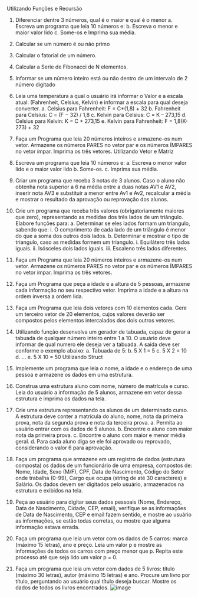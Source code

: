 Utilizando Funções e Recursão

1. Diferenciar dentre 3 números, qual é o maior e qual é o menor
a. Escreva um programa que leia 10 números e:
b. Escreva o menor e maior valor lido
c. Some-os e Imprima sua média.
2. Calcular se um número é ou não primo
3. Calcular o fatorial de um número.
4. Calcular a Serie de Fibonacci de N elementos.
5. Informar se um número inteiro está ou não dentro de um intervalo de 2 número digitado
6. Leia uma temperatura a qual o usuário irá informar o Valor e a escala atual: (Fahrenheit,
Celsius, Kelvin) e informar a escala para qual deseja converter.
a. Celsius para Fahrenheit: F = C*(1,8) + 32
b. Fahrenheit para Celsius: C = (F − 32) / 1,8
c. Kelvin para Celsius: C = K – 273,15
d. Celsius para Kelvin: K = C + 273,15
e. Kelvin para Fahrenheit: F = 1,8(K-273) + 32
7. Faça um Programa que leia 20 números inteiros e armazene-os num vetor. Armazene os números
PARES no vetor par e os números ÍMPARES no vetor ímpar. Imprima os três vetores.
Utilizando Vetor e Matriz

8. Escreva um programa que leia 10 números e:
a. Escreva o menor valor lido e o maior valor lido
b. Some-os.
c. Imprima sua média.
9. Criar um programa que receba 3 notas de 3 alunos. Caso o aluno não obtenha nota superior
a 6 na média entre a duas notas AV1 e AV2, inserir nota AV3 e substituir a menor entre Av1
e Av2, recalcular a média e mostrar o resultado da aprovação ou reprovação dos alunos.
10. Crie um programa que receba três valores (obrigatoriamente maiores que zero),
representando as medidas dos três lados de um triângulo. Elabore funções para:
a. Determinar se eles lados formam um triangulo, sabendo que:
i. O comprimento de cada lado de um triângulo é menor do que a soma
dos outros dois lados.
b. Determinar e mostrar o tipo de triangulo, caso as medidas formem um
triangulo.
i. Equilátero três lados iguais.
ii. Isósceles dois lados iguais.
iii. Escaleno três lados diferentes.
11. Faça um Programa que leia 20 números inteiros e armazene-os num vetor. Armazene os
números PARES no vetor par e os números ÍMPARES no vetor ímpar. Imprima os três
vetores.
12. Faça um Programa que peça a idade e a altura de 5 pessoas, armazene cada informação no
seu respectivo vetor. Imprima a idade e a altura na ordem inversa a ordem lida.
13. Faça um Programa que leia dois vetores com 10 elementos cada. Gere um terceiro vetor
de 20 elementos, cujos valores deverão ser compostos pelos elementos intercalados dos
dois outros vetores.
14. Utilizando função desenvolva um gerador de tabuada, capaz de gerar a tabuada de
qualquer número inteiro entre 1 a 10. O usuário deve informar de qual numero ele deseja
ver a tabuada. A saída deve ser conforme o exemplo abaixo:
a. Tabuada de 5:
b. 5 X 1 = 5
c. 5 X 2 = 10
d. ...
e. 5 X 10 = 50
Utilizando Struct

15. Implemente um programa que leia o nome, a idade e o endereço de uma pessoa e
armazene os dados em uma estrutura.
16. Construa uma estrutura aluno com nome, número de matrícula e curso. Leia do usuário a
informação de 5 alunos, armazene em vetor dessa estrutura e imprima os dados na tela.
17. Crie uma estrutura representando os alunos de um determinado curso. A estrutura deve
conter a matrícula do aluno, nome, nota da primeira prova, nota da segunda prova e nota
da terceira prova.
a. Permita ao usuário entrar com os dados de 5 alunos.
b. Encontre o aluno com maior nota da primeira prova.
c. Encontre o aluno com maior e menor média geral.
d. Para cada aluno diga se ele foi aprovado ou reprovado, considerando o valor 6
para aprovação.
18. Faça um programa que armazene em um registro de dados (estrutura composta) os dados
de um funcionário de uma empresa, compostos de: Nome, Idade, Sexo (M/F), CPF, Data de
Nascimento, Código do Setor onde trabalha (0-99), Cargo que ocupa (string de até 30
caracteres) e Salário. Os dados devem ser digitados pelo usuário, armazenados na estrutura
e exibidos na tela.
19. Peça ao usuário para digitar seus dados pessoais (Nome, Endereço, Data de Nascimento,
Cidade, CEP, email), verifique se as informações de Data de Nascimento, CEP e email fazem
sentido, e mostre ao usuário as informações, se estão todas corretas, ou mostre que
alguma informação estava errada.
20. Faça um programa que leia um vetor com os dados de 5 carros: marca (máximo 15 letras),
ano e preço. Leia um valor p e mostre as informações de todos os carros com preço menor
que p. Repita este processo até que seja lido um valor p = 0.
21. Faça um programa que leia um vetor com dados de 5 livros: título (máximo 30 letras), autor
(máximo 15 letras) e ano. Procure um livro por título, perguntando ao usuário qual título
deseja buscar. Mostre os dados de todos os livros encontrados.
![image](https://github.com/luciomotta/Algoritmos-e-Complexidade/assets/83682095/db79cac0-e295-469b-8908-f6f675e674c5)
